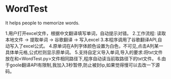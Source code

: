 # WordTest
It helps people to memorize words.

1.用户打开excel文件，根据中文翻译填写单词，自动提示对错。
2.工作流程: 读取本地文件 -> 提取单词 -> 谷歌翻译 -> 写入excel
3.本程序调用了谷歌翻译API,自动写入了excel公式。
4.原单词在A列字体颜色设置为白色，不可见,点击A列某一具体单元格,公式栏则显示原单词。
5.支持自定义导入单词,导入的要求:将txt文件放在和<WordTest.py>文件相同路径下,程序自动读当前取路径下的txt文件。
6.由于goole翻译API有限制,我加入3秒暂停,防止被封ip,如果觉得慢可以去改一下源码。
